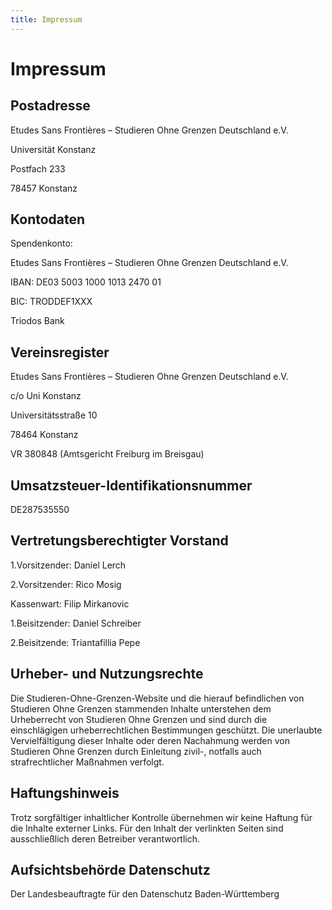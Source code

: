 ```yaml
---
title: Impressum
---
```


# Impressum

## Postadresse
Etudes Sans Frontières – Studieren Ohne Grenzen Deutschland e.V.

Universität Konstanz

Postfach 233

78457 Konstanz

## Kontodaten
Spendenkonto:

Etudes Sans Frontières – Studieren Ohne Grenzen Deutschland e.V.

IBAN: DE03 5003 1000 1013 2470 01

BIC: TRODDEF1XXX

Triodos Bank

## Vereinsregister
Etudes Sans Frontières – Studieren Ohne Grenzen Deutschland e.V.

c/o Uni Konstanz

Universitätsstraße 10

78464 Konstanz

VR 380848 (Amtsgericht Freiburg im Breisgau)

## Umsatzsteuer-Identifikationsnummer
DE287535550

## Vertretungsberechtigter Vorstand
1.Vorsitzender: Daniel Lerch

2.Vorsitzender: Rico Mosig

Kassenwart: Filip Mirkanovic

1.Beisitzender: Daniel Schreiber

2.Beisitzende: Triantafillia Pepe

## Urheber- und Nutzungsrechte

Die Studieren-Ohne-Grenzen-Website und die hierauf befindlichen von Studieren Ohne Grenzen stammenden Inhalte unterstehen dem Urheberrecht von Studieren Ohne Grenzen und sind durch die einschlägigen urheberrechtlichen Bestimmungen geschützt. Die unerlaubte Vervielfältigung dieser Inhalte oder deren Nachahmung werden von Studieren Ohne Grenzen durch Einleitung zivil-, notfalls auch strafrechtlicher Maßnahmen verfolgt.


## Haftungshinweis

Trotz sorgfältiger inhaltlicher Kontrolle übernehmen wir keine Haftung für die Inhalte externer Links. Für den Inhalt der verlinkten Seiten sind ausschließlich deren Betreiber verantwortlich.

## Aufsichtsbehörde Datenschutz

Der Landesbeauftragte für den Datenschutz Baden-Württemberg
